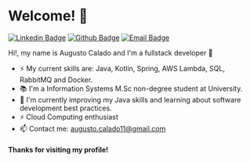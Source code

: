 # Welcome! 👋

[![Linkedin Badge](https://img.shields.io/badge/-LinkedIn-blue?style=flat-square&logo=Linkedin&logoColor=white&link=https://www.linkedin.com/in/augusto-bueno)](https://www.linkedin.com/in/augusto-bueno)
[![Github Badge](https://img.shields.io/badge/-Github-000?style=flat-square&logo=Github&logoColor=white&link=https://github.com/AugustoCalado/the-one-who-knoccks)](https://github.com/AugustoCalado/the-one-who-knoccks)
[![Email Badge](https://img.shields.io/badge/-Email-3ABFE6?style=flat-square&logo=minutemailer&logoColor=white&link=mailto:augusto.calado11@gmail.com)](mailto:augusto.calado11@gmail.com)

Hi!, my name is Augusto Calado  and I'm a fullstack developer 🚀

 - ⚡ My current skills are: Java, Kotlin, Spring, AWS Lambda, SQL, RabbitMQ and Docker.
 - 📚 I'm a Information Systems M.Sc non-degree student at University.
 - 🌱 I'm currently improving my Java skills and learning about software development best practices.
 - ⚡ Cloud Computing enthusiast
 - 📫 Contact me: augusto.calado11@gmail.com

#### Thanks for visiting my profile!  
